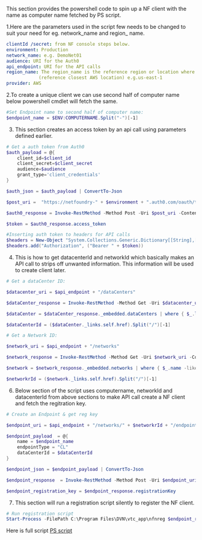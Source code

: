 This section provides the powershell code to spin up a NF client with the name as computer name fetched by PS script. 

1.Here are the parameters used in the script few needs to be changed to suit your need for eg. network_name and region_ name.

``` yaml
clientId /secret: from NF console steps below.
environment: Production 
network_name: e.g. DemoNet01 
audience: URI for the Auth0 
api_endpoint: URI for the API calls
region_name: The region_name is the reference region or location where client will be created 
            (reference closest AWS location) e.g.us-east-1
provider: AWS 
```

2.To create a unique client we can use second half of computer name below powershell cmdlet will fetch the same.

```powershell
#Set Endpoint name to second half of computer name:
$endpoint_name = $ENV:COMPUTERNAME.Split("-")[-1]
```
3. This section creates an access token by an api call using parameters defined earlier. 

```powershell
# Get a auth token from Auth0
$auth_payload = @{
    client_id=$client_id
    client_secret=$client_secret
    audience=$audience
    grant_type='client_credentials'
}

$auth_json = $auth_payload | ConvertTo-Json

$post_uri =  "https://netfoundry-" + $environment + ".auth0.com/oauth/token"

$auth0_response = Invoke-RestMethod -Method Post -Uri $post_uri -ContentType 'application/json' -Body $auth_json

$token = $auth0_response.access_token

#Inserting auth token to headers for API calls 
$headers = New-Object "System.Collections.Generic.Dictionary[[String],[String]]"
$headers.add("Authorization", ("Bearer " + $token))
```
4. This is how to get datacenterId and networkId which basically makes an API call to strips off unwanted information. 
This information will be used to create client later.

```powershell
# Get a dataCenter ID:

$datacenter_uri = $api_endpoint + "/dataCenters"

$dataCenter_response = Invoke-RestMethod -Method Get -Uri $datacenter_uri -ContentType 'application/json' -Headers $headers

$dataCenter = $dataCenter_response._embedded.dataCenters | where { $_.locationCode -like $region_name -and $_.provider -like $provider }  | select _links

$dataCenterId = ($dataCenter._links.self.href).Split("/")[-1]
```

```powershell
# Get a Network ID:

$network_uri = $api_endpoint + "/networks"

$network_response = Invoke-RestMethod -Method Get -Uri $network_uri -ContentType 'application/json' -Headers $headers

$network = $network_response._embedded.networks | where { $_.name -like $network_name } | select _links

$networkrId = ($network._links.self.href).Split("/")[-1]
```
6. Below section of the script uses computername, networkId and datacenterId from above sections to make API call create a NF client and fetch the regitration key.

```powershell
# Create an Endpoint & get reg key

$endpoint_uri = $api_endpoint + "/networks/" + $networkrId + "/endpoints"

$endpoint_payload  = @{
    name = $endpoint_name
    endpointType = "CL"
    dataCenterId = $dataCenterId
}

$endpoint_json = $endpoint_payload | ConvertTo-Json

$endpoint_response  = Invoke-RestMethod -Method Post -Uri $endpoint_uri -ContentType 'application/json' -Body $endpoint_json -Headers $headers

$endpoint_registration_key = $endpoint_response.registrationKey
```
7. This section will run a registration script silently to register the NF client.

```powershell
# Run registration script
Start-Process -FilePath C:\Program Files\DVN\vtc_app\nfnreg $endpoint_registration_key
```

Here is full script [PS script](../source-code/NF-pwrshell.ps1)